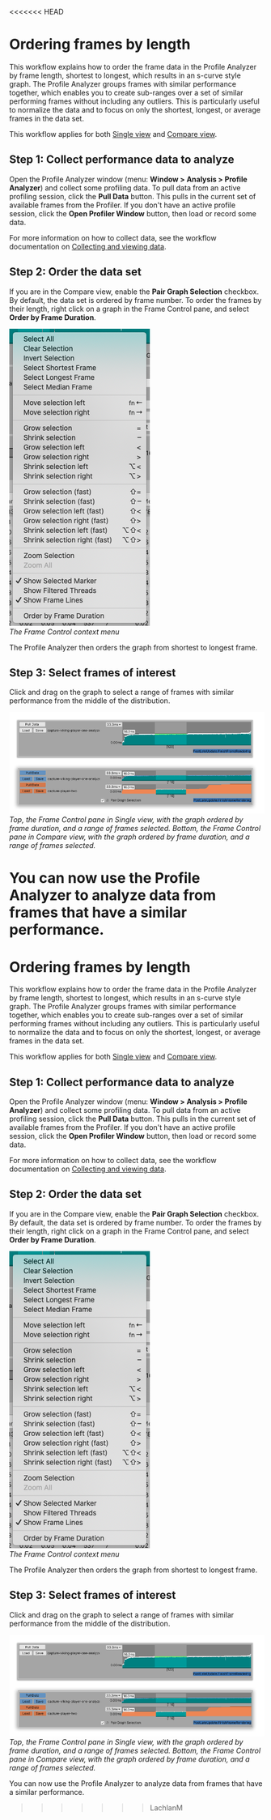 <<<<<<< HEAD
# Ordering frames by length

This workflow explains how to order the frame data in the Profile Analyzer by frame length, shortest to longest, which results in an s-curve style graph. The Profile Analyzer groups frames with similar performance together, which enables you to create sub-ranges over a set of similar performing frames without including any outliers. This is particularly useful to normalize the data and to focus on only the shortest, longest, or average frames in the data set.

This workflow applies for both [Single view](single-view.md) and [Compare view](compare-view.md).

## Step 1: Collect performance data to analyze

Open the Profile Analyzer window (menu: **Window &gt; Analysis &gt; Profile Analyzer**) and collect some profiling data. To pull data from an active profiling session, click the **Pull Data** button. This pulls in the current set of available frames from the Profiler. If you don't have an active profile session, click the **Open Profiler Window** button, then load or record some data.

For more information on how to collect data, see the workflow documentation on [Collecting and viewing data](collecting-and-viewing-data.md).

## Step 2: Order the data set

If you are in the Compare view, enable the **Pair Graph Selection** checkbox. By default, the data set is ordered by frame number. To order the frames by their length, right click on a graph in the Frame Control pane, and select **Order by Frame Duration**.

![Frame Control context menu](images/frame-control-context-menu.png)<br/>*The Frame Control context menu*

The Profile Analyzer then orders the graph from shortest to longest frame.

## Step 3: Select frames of interest

Click and drag on the graph to select a range of frames with similar performance from the middle of the distribution.

![Frames ordered by duration](images/profile-analyzer-frame-duration.png)<br/>*Top, the Frame Control pane in Single view, with the graph ordered by frame duration, and a range of frames selected. Bottom, the Frame Control pane in Compare view, with the graph ordered by frame duration, and a range of frames selected.*

You can now use the Profile Analyzer to analyze data from frames that have a similar performance.
=======
# Ordering frames by length

This workflow explains how to order the frame data in the Profile Analyzer by frame length, shortest to longest, which results in an s-curve style graph. The Profile Analyzer groups frames with similar performance together, which enables you to create sub-ranges over a set of similar performing frames without including any outliers. This is particularly useful to normalize the data and to focus on only the shortest, longest, or average frames in the data set.

This workflow applies for both [Single view](single-view.md) and [Compare view](compare-view.md).

## Step 1: Collect performance data to analyze

Open the Profile Analyzer window (menu: **Window &gt; Analysis &gt; Profile Analyzer**) and collect some profiling data. To pull data from an active profiling session, click the **Pull Data** button. This pulls in the current set of available frames from the Profiler. If you don't have an active profile session, click the **Open Profiler Window** button, then load or record some data.

For more information on how to collect data, see the workflow documentation on [Collecting and viewing data](collecting-and-viewing-data.md).

## Step 2: Order the data set

If you are in the Compare view, enable the **Pair Graph Selection** checkbox. By default, the data set is ordered by frame number. To order the frames by their length, right click on a graph in the Frame Control pane, and select **Order by Frame Duration**.

![Frame Control context menu](images/frame-control-context-menu.png)<br/>*The Frame Control context menu*

The Profile Analyzer then orders the graph from shortest to longest frame.

## Step 3: Select frames of interest

Click and drag on the graph to select a range of frames with similar performance from the middle of the distribution.

![Frames ordered by duration](images/profile-analyzer-frame-duration.png)<br/>*Top, the Frame Control pane in Single view, with the graph ordered by frame duration, and a range of frames selected. Bottom, the Frame Control pane in Compare view, with the graph ordered by frame duration, and a range of frames selected.*

You can now use the Profile Analyzer to analyze data from frames that have a similar performance.
>>>>>>> LachlanM

